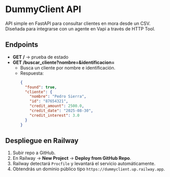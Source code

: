 # DummyClient API

API simple en FastAPI para consultar clientes en mora desde un CSV.  
Diseñada para integrarse con un agente en Vapi a través de HTTP Tool.

## Endpoints

- **GET /** → prueba de estado
- **GET /buscar_cliente?nombre=<nombre>&identificacion=<id>**
  - Busca un cliente por nombre e identificación.
  - Respuesta:
    ```json
    {
      "found": true,
      "cliente": {
        "nombre": "Pedro Sierra",
        "id": "87654321",
        "credit_amount": 2500.0,
        "credit_date": "2025-08-30",
        "credit_interest": 3.0
      }
    }
    ```

## Despliegue en Railway

1. Subir repo a GitHub.
2. En Railway → **New Project** → **Deploy from GitHub Repo**.
3. Railway detectará `Procfile` y levantará el servicio automáticamente.
4. Obtendrás un dominio público tipo `https://dummyclient.up.railway.app`.
